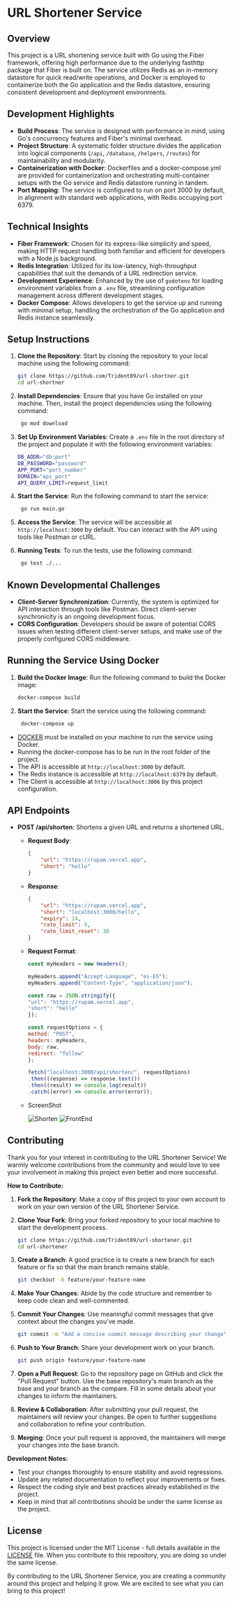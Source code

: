 # URL Shortener Service

## Overview

This project is a URL shortening service built with Go using the Fiber framework, offering high performance due to the underlying fasthttp package that Fiber is built on. The service utilizes Redis as an in-memory datastore for quick read/write operations, and Docker is employed to containerize both the Go application and the Redis datastore, ensuring consistent development and deployment environments.

## Development Highlights

-   **Build Process**: The service is designed with performance in mind, using Go's concurrency features and Fiber's minimal overhead.
-   **Project Structure**: A systematic folder structure divides the application into logical components (`/api`, `/database`, `/helpers`, `/routes`) for maintainability and modularity.
-   **Containerization with Docker**: Dockerfiles and a docker-compose.yml are provided for containerization and orchestrating multi-container setups with the Go service and Redis datastore running in tandem.
-   **Port Mapping**: The service is configured to run on port 3000 by default, in alignment with standard web applications, with Redis occupying port 6379.

## Technical Insights

-   **Fiber Framework**: Chosen for its express-like simplicity and speed, making HTTP request handling both familiar and efficient for developers with a Node.js background.
-   **Redis Integration**: Utilized for its low-latency, high-throughput capabilities that suit the demands of a URL redirection service.
-   **Development Experience**: Enhanced by the use of `godotenv` for loading environment variables from a `.env` file, streamlining configuration management across different development stages.
-   **Docker Compose**: Allows developers to get the service up and running with minimal setup, handling the orchestration of the Go application and Redis instance seamlessly.

## Setup Instructions

1. **Clone the Repository**: Start by cloning the repository to your local machine using the following command:

    ```bash
    git clone https://github.com/Trident09/url-shortner.git
    cd url-shortner
    ```

2. **Install Dependencies**: Ensure that you have Go installed on your machine. Then, install the project dependencies using the following command:

    ```bash
     go mod download
    ```

3. **Set Up Environment Variables**: Create a `.env` file in the root directory of the project and populate it with the following environment variables:

    ```bash
    DB_ADDR="db:port"
    DB_PASSWORD="password"
    APP_PORT="port_number"
    DOMAIN="api_port"
    API_QUERY_LIMIT=request_limit
    ```

4. **Start the Service**: Run the following command to start the service:

    ```bash
     go run main.go
    ```

5. **Access the Service**: The service will be accessible at `http://localhost:3000` by default. You can interact with the API using tools like Postman or cURL.

6. **Running Tests**: To run the tests, use the following command:

    ```bash
     go test ./...
    ```

## Known Developmental Challenges

-   **Client-Server Synchronization**: Currently, the system is optimized for API interaction through tools like Postman. Direct client-server synchronicity is an ongoing development focus.
-   **CORS Configuration**: Developers should be aware of potential CORS issues when testing different client-server setups, and make use of the properly configured CORS middleware.

## Running the Service Using Docker

1. **Build the Docker Image**: Run the following command to build the Docker image:

    ```bash
    docker-compose build
    ```

2. **Start the Service**: Start the service using the following command:

    ```bash
     docker-compose up
    ```

-   [DOCKER](https://docs.docker.com/get-docker/) must be installed on your machine to run the service using Docker.
-   Running the docker-compose has to be run in the root folder of the project.
-   The API is accessible at `http://localhost:3000` by default.
-   The Redis instance is accessible at `http://localhost:6379` by default.
-   The Client is accessible at `http://localhost:3006` by this project configuration.

## API Endpoints

-   **POST /api/shorten**: Shortens a given URL and returns a shortened URL.

    -   **Request Body**:

        ```json
        {
        	"url": "https://rupam.vercel.app",
        	"short": "hello"
        }
        ```

    -   **Response**:

        ```json
        {
        	"url": "https://rupam.vercel.app",
        	"short": "localhost:3000/hello",
        	"expiry": 24,
        	"rate_limit": 9,
        	"rate_limit_reset": 30
        }
        ```

    -   **Request Format**:

        ```javascript
        const myHeaders = new Headers();

        myHeaders.append("Accept-Language", "es-ES");
        myHeaders.append("Content-Type", "application/json");

        const raw = JSON.stringify({
        "url": "https://rupam.vercel.app",
        "short": "hello"
        });

        const requestOptions = {
        method: "POST",
        headers: myHeaders,
        body: raw,
        redirect: "follow"
        };

        fetch("localhost:3000/api/shorten/", requestOptions)
        .then((response) => response.text())
        .then((result) => console.log(result))
        .catch((error) => console.error(error));
        ```

    - ScreenShot

        ![Shorten](https://i.imgur.com/0Nbyz2S.png)
        ![FrontEnd](https://i.imgur.com/aUDa7Zo.png)

## Contributing

Thank you for your interest in contributing to the URL Shortener Service! We warmly welcome contributions from the community and would love to see your involvement in making this project even better and more successful.

**How to Contribute:**

1. **Fork the Repository**: Make a copy of this project to your own account to work on your own version of the URL Shortener Service.

2. **Clone Your Fork**: Bring your forked repository to your local machine to start the development process.

    ```bash
    git clone https://github.com/Trident09/url-shortener.git
    cd url-shortener
    ```

3. **Create a Branch**: A good practice is to create a new branch for each feature or fix so that the main branch remains stable.

    ```bash
    git checkout -b feature/your-feature-name
    ```

4. **Make Your Changes**: Abide by the code structure and remember to keep code clean and well-commented.

5. **Commit Your Changes**: Use meaningful commit messages that give context about the changes you've made.

    ```bash
    git commit -m "Add a concise commit message describing your change"
    ```

6. **Push to Your Branch**: Share your development work on your branch.

    ```bash
    git push origin feature/your-feature-name
    ```

7. **Open a Pull Request**: Go to the repository page on GitHub and click the "Pull Request" button. Use the base repository's main branch as the base and your branch as the compare. Fill in some details about your changes to inform the maintainers.

8. **Review & Collaboration**: After submitting your pull request, the maintainers will review your changes. Be open to further suggestions and collaboration to refine your contribution.

9. **Merging**: Once your pull request is approved, the maintainers will merge your changes into the base branch.

**Development Notes:**

- Test your changes thoroughly to ensure stability and avoid regressions.
- Update any related documentation to reflect your improvements or fixes.
- Respect the coding style and best practices already established in the project.
- Keep in mind that all contributions should be under the same license as the project.

## License

This project is licensed under the MIT License - full details available in the [LICENSE](LICENSE) file. When you contribute to this repository, you are doing so under the same license.

By contributing to the URL Shortener Service, you are creating a community around this project and helping it grow. We are excited to see what you can bring to this project!

